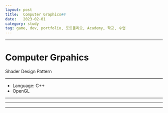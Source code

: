 ```yaml
---
layout: post
title:  Computer Graphics#4
date:   2023-02-01
category: study
tag: game, dev, portfolio, 포트폴리오, Academy, 학교, 수업
---
```



---

# Computer Grpahics

Shader Design Pattern

---

- Language: C++
- OpenGL

---


---

---